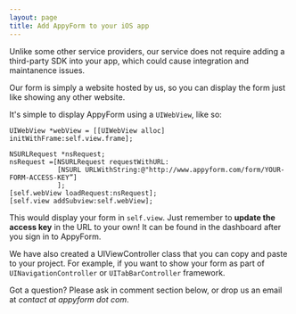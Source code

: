 ```yaml
---
layout: page
title: Add AppyForm to your iOS app
---
```


Unlike some other service providers, our service does not require adding a third-party SDK into your app, which could cause integration and maintanence issues.

Our form is simply a website hosted by us, so you can display the form just like showing any other website. 

It's simple to display AppyForm using a `UIWebView`, like so:

    UIWebView *webView = [[UIWebView alloc] initWithFrame:self.view.frame];

    NSURLRequest *nsRequest;
    nsRequest =[NSURLRequest requestWithURL:
                [NSURL URLWithString:@"http://www.appyform.com/form/YOUR-FORM-ACCESS-KEY”]
                ];
    [self.webView loadRequest:nsRequest];
    [self.view addSubview:self.webView];

This would display your form in `self.view`. Just remember to **update the access key** in the URL to your own! It can be found in the dashboard after you sign in to AppyForm.

We have also created a UIViewController class that you can copy and paste to your project. For example, if you want to show your form as part of `UINavigationController` or `UITabBarController` framework.

<!--
### Examples for Common Patterns

Do you use a `UINavigationController`? Or a `UITabBarController`?
-->

Got a question? Please ask in comment section below, or drop us an email at _contact at appyform dot com_.


